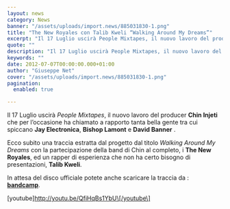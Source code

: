 ```yaml
---
layout: news
category: News
banner: "/assets/uploads/import.news/885031830-1.png"
title: "The New Royales con Talib Kweli “Walking Around My Dreams”"
excerpt: "Il 17 Luglio uscirà People Mixtapes, il nuovo lavoro del producer Chin Injeti che per l’occasione ha chiamato a rapporto tanta bella gente tra cui spiccano Jay Electronica, Bishop Lamont e David Banner . Ecco subito una traccia estratta dal progetto dal titolo Walking Around My Dreams con la partecipazione della band di Chin al [&hellip"
quote: ""
description: "Il 17 Luglio uscirà People Mixtapes, il nuovo lavoro del producer Chin Injeti che per l’occasione ha chiamato a rapporto tanta bella gente tra cui spiccano Jay Electronica, Bishop Lamont e David Banner . Ecco subito una traccia estratta dal progetto dal titolo Walking Around My Dreams con la partecipazione della band di Chin al [&hellip"
keywords: ""
date: 2012-07-07T00:00:00.000+01:00
author: "Giuseppe Net"
cover: "/assets/uploads/import.news/885031830-1.png"
pagination:
  enabled: true

---
```


Il 17 Luglio uscirà _People Mixtapes_, il nuovo lavoro del producer **Chin Injeti** che per l’occasione ha chiamato a rapporto tanta bella gente tra cui spiccano **Jay Electronica**, **Bishop Lamont** e **David Banner** .

Ecco subito una traccia estratta dal progetto dal titolo _Walking Around My Dreams_ con la partecipazione della band di Chin al completo, i **The New Royales**, ed un rapper di esperienza che non ha certo bisogno di presentazioni, **Talib Kweli**.

In attesa del disco ufficiale potete anche scaricare la traccia da : [**bandcamp**](https://wanderingworx.bandcamp.com/track/walking-around-my-dreams-the-new-royales-feat-talib-kweli).

\[youtube\]http://youtu.be/QfiHqBs1YbU\[/youtube\]